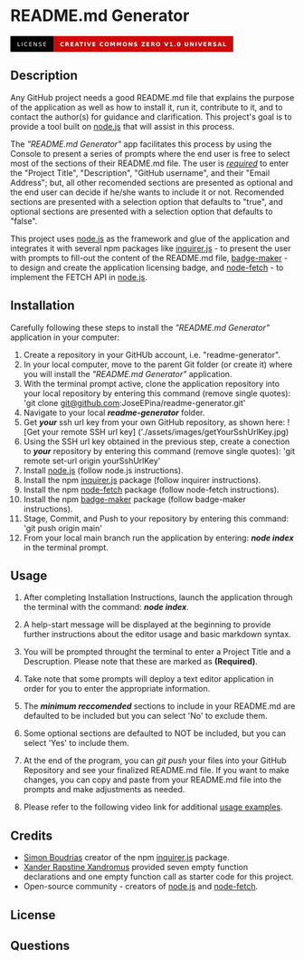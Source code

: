 # README.md Generator
<svg xmlns="http://www.w3.org/2000/svg" xmlns:xlink="http://www.w3.org/1999/xlink" width="393.75" height="28" role="img" aria-label="LICENSE: CREATIVE COMMONS ZERO V1.0 UNIVERSAL"><title>LICENSE: CREATIVE COMMONS ZERO V1.0 UNIVERSAL</title><g shape-rendering="crispEdges"><rect width="75.75" height="28" fill="black"/><rect x="75.75" width="318" height="28" fill="#ce090a"/></g><g fill="#fff" text-anchor="middle" font-family="Verdana,Geneva,DejaVu Sans,sans-serif" text-rendering="geometricPrecision" font-size="100"><text transform="scale(.1)" x="378.75" y="175" textLength="517.5" fill="#fff">LICENSE</text><text transform="scale(.1)" x="2347.5" y="175" textLength="2940" fill="#fff" font-weight="bold">CREATIVE COMMONS ZERO V1.0 UNIVERSAL</text></g></svg>
## Description
Any GitHub project needs a good README.md file that explains the purpose of the application as well as how to install it, run it, contribute to it, and to contact the author(s) for guidance and clarification. This project's goal is to provide a tool built on [node.js](https://nodejs.org/en/about/) that will assist in this process. 

The _"README.md Generator"_ app facilitates this process by using the Console to present a series of prompts where the end user is free to select most of the sections of their README.md file. The user is <span style="text-decoration: underline">*required*</span> to enter the "Project Title", "Description", "GitHub username", and their "Email Address"; but, all other recomended sections are presented as optional and the end user can decide if he/she wants to include it or not. Recomended sections are presented with a selection option that defaults to "true", and optional sections are presented with a selection option that defaults to "false".

This project uses [node.js](https://nodejs.org/en/about/) as the framework and glue of the application and integrates it with several npm packages like [inquirer.js](https://www.npmjs.com/package/inquirer) - to present the user with prompts to fill-out the content of the README.md file, [badge-maker](https://www.npmjs.com/package/badge-maker) - to design and create the application licensing badge, and [node-fetch](https://www.npmjs.com/package/node-fetch) - to implement the FETCH API in [node.js](https://nodejs.org/en/about/).

## Installation
Carefully following these steps to install the _"README.md Generator"_ application in your computer:
1. Create a repository in your GitHUb account, i.e. "readme-generator".
2. In your local computer, move to the parent Git folder (or create it) where you will install the  _"README.md Generator"_ application.
4. With the terminal prompt active, clone the application repository into your local repository by entering this command (remove single quotes): 'git clone git@github.com:JoseEPina/readme-generator.git'
5. Navigate to your local **_readme-generator_** folder. 
6. Get **_your_** ssh url key from your own GitHub repository, as shown here: ![Get your remote SSH url key] ('./assets/images/getYourSshUrlKey.jpg)
7. Using the SSH url key obtained in the previous step, create a conection to **_your_** repository by entering this command (remove single quotes): 'git remote set-url origin yourSshUrlKey'
8. Install [node.js](https://nodejs.org/en/) (follow node.js instructions).
9. Install the npm [inquirer.js](https://www.npmjs.com/package/inquirer) package (follow inquirer instructions).
10. Install the npm [node-fetch](https://www.npmjs.com/package/node-fetch) package (follow node-fetch instructions).
11. Install the npm  [badge-maker](https://www.npmjs.com/package/badge-maker) package (follow badge-maker instructions).
12. Stage, Commit, and Push to your repository by entering this command: 'git push origin main'
13. From your local main branch run the application by entering: **_node index_** in the terminal prompt.

## Usage
1. After completing Installation Instructions, launch the application through the terminal with the command: _**node index**_.

2. A help-start message will be displayed at the beginning to provide further instructions about the editor usage and basic markdown syntax.

3. You will be prompted throught the terminal to enter a Project Title and a Descruption. Please note that these are marked as **(Required)**.

4. Take note that some prompts will deploy a text editor application in order for you to enter the appropriate information.

5. The _**minimum reccomended**_ sections to include in your README.md are defaulted to be included but you can select 'No' to exclude them.

6. Some optional sections are defaulted to NOT be included, but you can select 'Yes' to include them.

7. At the end of the program, you can _git push_ your files into your GitHub Repository and see your finalized README.md file. If you want to make changes, you can
copy and paste from your README.md file into the prompts and make adjustments as needed. 

8. Please refer to the following video link for additional [usage examples](https://drive.google.com/file/d/1y23PSlKCuoO_wQvGMAcWKsHr1Sp95J6j/view).  

## Credits
* [Simon Boudrias](https://github.com/SBoudrias) creator of the npm [inquirer.js](https://www.npmjs.com/package/inquirer) package.
* [Xander Rapstine Xandromus](https://github.com/Xandromus) provided seven empty function declarations and one empty function call as starter code for this project.
* Open-source community - creators of [node.js](https://nodejs.org/en/about/) and [node-fetch](https://www.npmjs.com/package/node-fetch).

## License

## Questions

  
